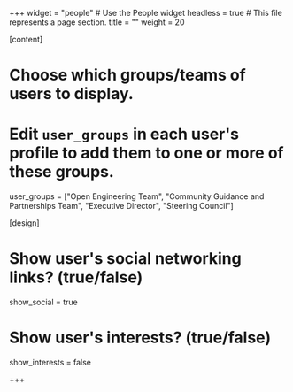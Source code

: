 +++
widget = "people"  # Use the People widget
headless = true  # This file represents a page section.
title = ""
weight = 20

[content]
  # Choose which groups/teams of users to display.
  #   Edit `user_groups` in each user's profile to add them to one or more of these groups.
  user_groups = ["Open Engineering Team", "Community Guidance and Partnerships Team", "Executive Director", "Steering Council"]

[design]
  # Show user's social networking links? (true/false)
  show_social = true

  # Show user's interests? (true/false)
  show_interests = false

+++
